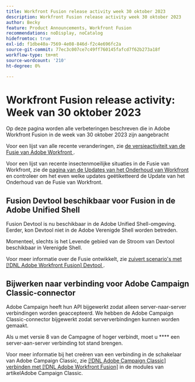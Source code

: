 ```yaml
---
title: Workfront Fusion release activity week 30 oktober 2023
description: Workfront Fusion release activity week 30 oktober 2023
author: Becky
feature: Product Announcements, Workfront Fusion
recommendations: noDisplay, noCatalog
hidefromtoc: true
exl-id: f1dbe40a-7569-4e08-846d-f2c4e696fc2a
source-git-commit: 77ec3c007ce7c49ff760145fafcd7f62b273a18f
workflow-type: tm+mt
source-wordcount: '210'
ht-degree: 0%

---
```


# Workfront Fusion release activity: Week van 30 oktober 2023

Op deze pagina worden alle verbeteringen beschreven die in Adobe Workfront Fusion in de week van 30 oktober 2023 zijn aangebracht

Voor een lijst van alle recente veranderingen, zie [ de versieactiviteit van de Fusie van Adobe Workfront ](/help/workfront-fusion/fusion-product-releases/fusion-release-activity.md).

Voor een lijst van recente insectenmoeilijke situaties in de Fusie van Workfront, zie de [ pagina van de Updates van het Onderhoud van Workfront ](https://experienceleague.adobe.com/docs/workfront-known-issues/releases/current-updates.html) en controleer om het even welke updates geëtiketteerd de Update van het Onderhoud van de Fusie van Workfront.

## Fusion Devtool beschikbaar voor Fusion in de Adobe Unified Shell

Fusion Devtool is nu beschikbaar in de Adobe Unified Shell-omgeving. Eerder, kon Devtool niet in de Adobe Verenigde Shell worden betreden.

Momenteel, slechts is het Levende gebied van de Stroom van Devtool beschikbaar in Verenigde Shell.

Voor meer informatie over de Fusie ontwikkelt, zie [ zuivert scenario&#39;s met  [!DNL Adobe Workfront Fusion]  Devtool ](/help/workfront-fusion/manage-scenarios/debug-a-scenario.md).

## Bijwerken naar verbinding voor Adobe Campaign Classic-connector

Adobe Campaign heeft hun API bijgewerkt zodat alleen server-naar-server verbindingen worden geaccepteerd. We hebben de Adobe Campaign Classic-connector bijgewerkt zodat serververbindingen kunnen worden gemaakt.

Als u met versie 8 van de Campagne of hoger verbindt, moet u **** een server-aan-server verbinding tot stand brengen.

Voor meer informatie bij het creëren van een verbinding in de schakelaar van Adobe Campaign Classic, zie [  [!DNL Adobe Campaign Classic]  verbinden met  [!DNL Adobe Workfront Fusion]](/help/workfront-fusion/references/apps-and-modules/adobe-connectors/adobe-campaign-classic-connector.md#connect-adobe-campaign-to-adobe-workfront-fusion) in de modules van artikelAdobe Campaign Classic.
